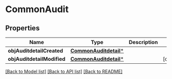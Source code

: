 # CommonAudit

## Properties
Name | Type | Description | Notes
------------ | ------------- | ------------- | -------------
**objAuditdetailCreated** | [**CommonAuditdetail***](CommonAuditdetail.md) |  | 
**objAuditdetailModified** | [**CommonAuditdetail***](CommonAuditdetail.md) |  | [optional] 

[[Back to Model list]](../README.md#documentation-for-models) [[Back to API list]](../README.md#documentation-for-api-endpoints) [[Back to README]](../README.md)


